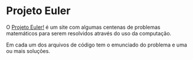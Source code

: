 # Projeto Euler

O [Projeto Euler!](https://projecteuler.net) é um site com algumas centenas de problemas matemáticos para serem resolvidos através do uso da computação.

Em cada um dos arquivos de código tem o emunciado do problema e uma ou mais soluções.

